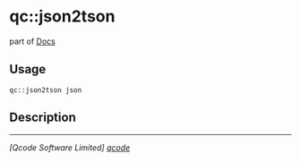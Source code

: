 qc::json2tson
=============

part of [Docs](../index.md)

Usage
-----
`qc::json2tson json`

Description
-----------


----------------------------------
*[Qcode Software Limited] [qcode]*

[qcode]: http://www.qcode.co.uk "Qcode Software"